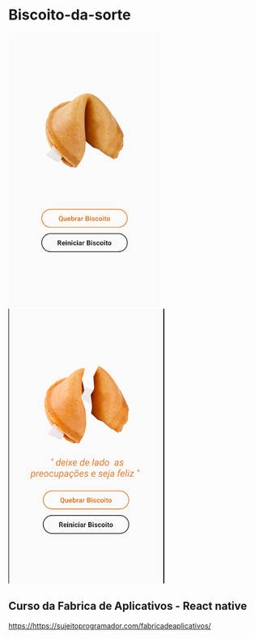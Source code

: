 # Biscoito-da-sorte

<div>
 <img src="tela2.png"/>
 <img src="tela1.png"/>
</div>


## Curso da Fabrica de Aplicativos - React native
<a href="https://www.origamid.com/">https://https://sujeitoprogramador.com/fabricadeaplicativos/</a>
